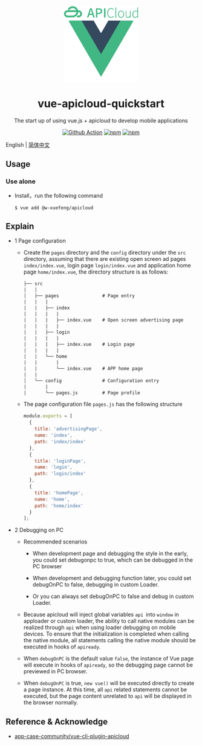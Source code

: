<div align="center">
  <img width="200" src="./assets/logo.png">
  <h1>vue-apicloud-quickstart</h1>
  <p> The start up of using vue.js + apicloud to develop mobile applications</p>

[![Github Action](https://github.com/w-xuefeng/vue-apicloud-quickstart/workflows/Node%20CI/badge.svg?branch=master)](https://github.com/w-xuefeng/vue-apicloud-quickstart)
[![npm](https://img.shields.io/npm/v/vue-apicloud-quickstart?style=flat)](https://www.npmjs.com/package/vue-apicloud-quickstart)
[![npm](https://img.shields.io/npm/dt/vue-apicloud-quickstart?style=flat)](https://www.npmjs.com/package/vue-apicloud-quickstart)

</div>

English | [简体中文](./README.md)

## Usage

### Use alone

- Install，run the following command

  ```shell
  $ vue add @w-xuefeng/apicloud
  ```

## Explain

- 1 Page configuration

  - Create the `pages` directory and the `config` directory under the `src` directory, assuming that there are existing open screen ad pages
`index/index.vue`, login page `login/index.vue` and application home page `home/index.vue`, the directory structure is as follows:

    ```
    ├── src
    |   |
    │   ├── pages                # Page entry
    |   |   |
    |   |   ├── index
    |   |   |   |
    |   |   |   ├── index.vue    # Open screen advertising page
    |   |   |   |
    |   |   ├── login
    |   |   |   |
    |   |   |   ├── index.vue    # Login page
    |   |   |   |
    |   |   └── home
    |   |       |
    |   |       └── index.vue    # APP home page
    |   |
    │   └── config               # Configuration entry
    |       |
    |       └── pages.js         # Page profile
    ```

  - The page configuration file `pages.js` has the following structure

    ```js
    module.exports = [
      {
        title: 'advertisingPage',
        name: 'index',
        path: 'index/index'
      },
      {
        title: 'loginPage',
        name: 'login',
        path: 'login/index'
      },
      {
        title: 'homePage',
        name: 'home',
        path: 'home/index'
      }
    ];

    ```

- 2 Debugging on PC

  - Recommended scenarios 

    - When development page and debugging the style in the early, you could set debugonpc to true, which can be debugged in the PC browser

    - When development and debugging function later, you could set debugOnPC to false, debugging in custom Loader.

    - Or you can always set debugOnPC to false and debug in custom Loader.

  - Because apicloud will inject global variables `api `into `window` in apploader or custom loader, the ability to call native modules can be realized through `api` when using loader debugging on mobile devices. To ensure that the initialization is completed when calling the native module, all statements calling the native module should be executed in hooks of `apiready`.

  - When `debugOnPC` is the default value `false`, the instance of Vue page will execute in hooks of `apiready`, so the debugging page cannot be previewed in PC browser.

  - When `debugOnPC` is true, `new vue()` will be executed directly to create a page instance. At this time, all `api` related statements cannot be executed, but the page content unrelated to `api` will be displayed in the browser normally.
  
  
## Reference & Acknowledge 

- [app-case-community/vue-cli-plugin-apicloud](https://github.com/app-case-community/vue-cli-plugin-apicloud)